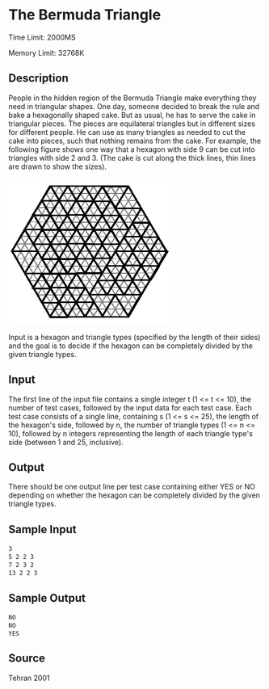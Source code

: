 # The Bermuda Triangle

Time Limit: 2000MS

Memory Limit: 32768K


## Description

People in the hidden region of the Bermuda Triangle make everything they need in triangular shapes. One day, someone decided to break the rule and bake a hexagonally shaped cake. But as usual, he has to serve the cake in triangular pieces. The pieces are equilateral triangles but in different sizes for different people. He can use as many triangles as needed to cut the cake into pieces, such that nothing remains from the cake. For example, the following figure shows one way that a hexagon with side 9 can be cut into triangles with side 2 and 3. (The cake is cut along the thick lines, thin lines are drawn to show the sizes).

![](1069_1.jpg)

Input is a hexagon and triangle types (specified by the length of their sides) and the goal is to decide if the hexagon can be completely divided by the given triangle types.


## Input

The first line of the input file contains a single integer t (1 <= t <= 10), the number of test cases, followed by the input data for each test case. Each test case consists of a single line, containing s (1 <= s <= 25), the length of the hexagon's side, followed by n, the number of triangle types (1 <= n <= 10), followed by n integers representing the length of each triangle type's side (between 1 and 25, inclusive).


## Output

There should be one output line per test case containing either YES or NO depending on whether the hexagon can be completely divided by the given triangle types.


## Sample Input

```
3
5 2 2 3
7 2 3 2
13 2 2 3
```


## Sample Output

```
NO
NO
YES
```


## Source

Tehran 2001
